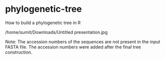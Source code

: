 # phylogenetic-tree
How to build a phylogenetic tree in R

/home/sumit/Downloads/Untitled presentation.jpg

Note: The accession numbers of the sequences are not present in the input FASTA file. The accession numbers were added after the final tree construction. 
